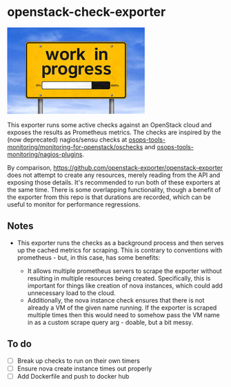 # openstack-check-exporter

![](docs/wip.jpg)

This exporter runs some active checks against an OpenStack cloud and exposes the results as Prometheus metrics. The checks are inspired by
the (now deprecated) nagios/sensu checks at
[osops-tools-monitoring/monitoring-for-openstack/oschecks](https://github.com/openstack-archive/osops-tools-monitoring/tree/7427ee739296e93f18aed92f7150abf732fd92b3/monitoring-for-openstack/oschecks)
and
[osops-tools-monitoring/nagios-plugins](https://github.com/openstack-archive/osops-tools-monitoring/tree/7427ee739296e93f18aed92f7150abf732fd92b3/nagios-plugins).

By comparison, <https://github.com/openstack-exporter/openstack-exporter> does not attempt to create any resources, merely reading from the
API and exposing those details.  It's recommended to run both of these exporters at the same time. There is some overlapping functionality,
though a benefit of the exporter from this repo is that durations are recorded, which can be useful to monitor for performance regressions.

## Notes

* This exporter runs the checks as a background process and then serves up the cached metrics for scraping.  This is contrary to conventions
  with prometheus - but, in this case, has some benefits:

    * It allows multiple prometheus servers to scrape the exporter without resulting in multiple resources being created. Specifically, this
      is important for things like creation of nova instances, which could add unnecessary load to the cloud.  
    * Additionally, the nova instance check ensures that there is not already a VM of the given name running. If the exporter is scraped
      multiple times then this would need to somehow pass the VM name in as a custom scrape query arg - doable, but a bit messy.

## To do

* [ ] Break up checks to run on their own timers
* [ ] Ensure nova create instance times out properly
* [ ] Add Dockerfile and push to docker hub
